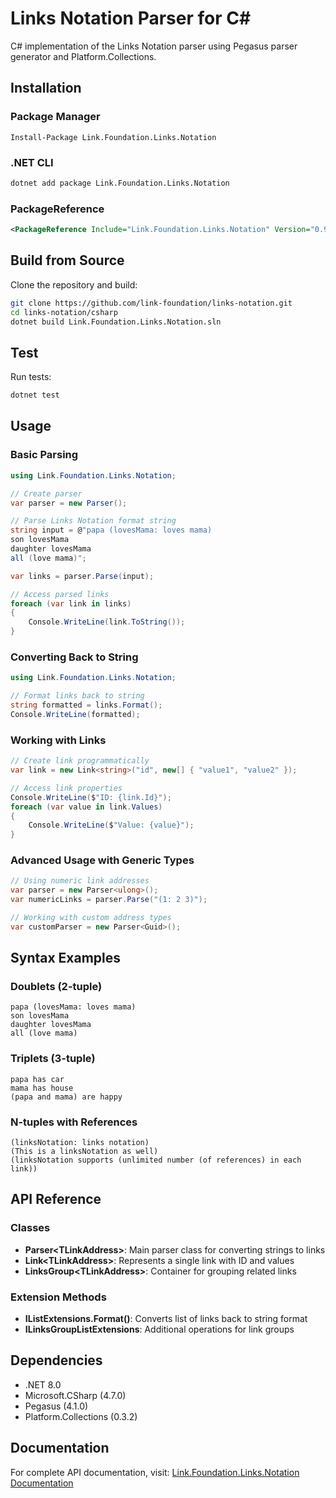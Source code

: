 # Links Notation Parser for C&#35;

C&#35; implementation of the Links Notation parser using Pegasus parser
generator and Platform.Collections.

## Installation

### Package Manager

```text
Install-Package Link.Foundation.Links.Notation
```

### .NET CLI

```bash
dotnet add package Link.Foundation.Links.Notation
```

### PackageReference

```xml
<PackageReference Include="Link.Foundation.Links.Notation" Version="0.9.0" />
```

## Build from Source

Clone the repository and build:

```bash
git clone https://github.com/link-foundation/links-notation.git
cd links-notation/csharp
dotnet build Link.Foundation.Links.Notation.sln
```

## Test

Run tests:

```bash
dotnet test
```

## Usage

### Basic Parsing

```csharp
using Link.Foundation.Links.Notation;

// Create parser
var parser = new Parser();

// Parse Links Notation format string
string input = @"papa (lovesMama: loves mama)
son lovesMama
daughter lovesMama
all (love mama)";

var links = parser.Parse(input);

// Access parsed links
foreach (var link in links)
{
    Console.WriteLine(link.ToString());
}
```

### Converting Back to String

```csharp
using Link.Foundation.Links.Notation;

// Format links back to string
string formatted = links.Format();
Console.WriteLine(formatted);
```

### Working with Links

```csharp
// Create link programmatically
var link = new Link<string>("id", new[] { "value1", "value2" });

// Access link properties
Console.WriteLine($"ID: {link.Id}");
foreach (var value in link.Values)
{
    Console.WriteLine($"Value: {value}");
}
```

### Advanced Usage with Generic Types

```csharp
// Using numeric link addresses
var parser = new Parser<ulong>();
var numericLinks = parser.Parse("(1: 2 3)");

// Working with custom address types
var customParser = new Parser<Guid>();
```

## Syntax Examples

### Doublets (2-tuple)

```lino
papa (lovesMama: loves mama)
son lovesMama
daughter lovesMama
all (love mama)
```

### Triplets (3-tuple)

```lino
papa has car
mama has house
(papa and mama) are happy
```

### N-tuples with References

```lino
(linksNotation: links notation)
(This is a linksNotation as well)
(linksNotation supports (unlimited number (of references) in each link))
```

## API Reference

### Classes

- **Parser\<TLinkAddress\>**: Main parser class for converting strings to links
- **Link\<TLinkAddress\>**: Represents a single link with ID and values
- **LinksGroup\<TLinkAddress\>**: Container for grouping related links

### Extension Methods

- **IListExtensions.Format()**: Converts list of links back to string format
- **ILinksGroupListExtensions**: Additional operations for link groups

## Dependencies

- .NET 8.0
- Microsoft.CSharp (4.7.0)
- Pegasus (4.1.0)
- Platform.Collections (0.3.2)

## Documentation

For complete API documentation, visit:
[Link.Foundation.Links.Notation Documentation](https://link-foundation.github.io/links-notation/csharp/api/Link.Foundation.Links.Notation.html)
